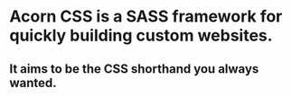 # Acorn CSS is a SASS framework for quickly building custom websites.  
## It aims to be the CSS shorthand you always wanted.

